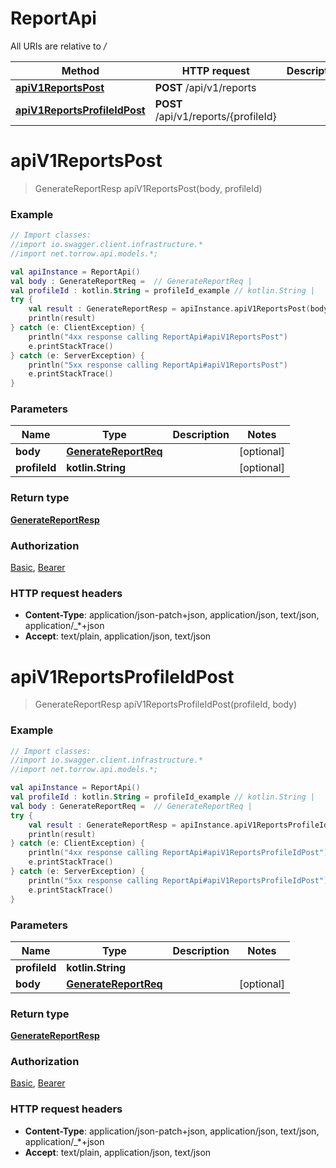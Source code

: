 # ReportApi

All URIs are relative to */*

Method | HTTP request | Description
------------- | ------------- | -------------
[**apiV1ReportsPost**](ReportApi.md#apiV1ReportsPost) | **POST** /api/v1/reports | 
[**apiV1ReportsProfileIdPost**](ReportApi.md#apiV1ReportsProfileIdPost) | **POST** /api/v1/reports/{profileId} | 

<a name="apiV1ReportsPost"></a>
# **apiV1ReportsPost**
> GenerateReportResp apiV1ReportsPost(body, profileId)



### Example
```kotlin
// Import classes:
//import io.swagger.client.infrastructure.*
//import net.torrow.api.models.*;

val apiInstance = ReportApi()
val body : GenerateReportReq =  // GenerateReportReq | 
val profileId : kotlin.String = profileId_example // kotlin.String | 
try {
    val result : GenerateReportResp = apiInstance.apiV1ReportsPost(body, profileId)
    println(result)
} catch (e: ClientException) {
    println("4xx response calling ReportApi#apiV1ReportsPost")
    e.printStackTrace()
} catch (e: ServerException) {
    println("5xx response calling ReportApi#apiV1ReportsPost")
    e.printStackTrace()
}
```

### Parameters

Name | Type | Description  | Notes
------------- | ------------- | ------------- | -------------
 **body** | [**GenerateReportReq**](GenerateReportReq.md)|  | [optional]
 **profileId** | **kotlin.String**|  | [optional]

### Return type

[**GenerateReportResp**](GenerateReportResp.md)

### Authorization

[Basic](../README.md#Basic), [Bearer](../README.md#Bearer)

### HTTP request headers

 - **Content-Type**: application/json-patch+json, application/json, text/json, application/_*+json
 - **Accept**: text/plain, application/json, text/json

<a name="apiV1ReportsProfileIdPost"></a>
# **apiV1ReportsProfileIdPost**
> GenerateReportResp apiV1ReportsProfileIdPost(profileId, body)



### Example
```kotlin
// Import classes:
//import io.swagger.client.infrastructure.*
//import net.torrow.api.models.*;

val apiInstance = ReportApi()
val profileId : kotlin.String = profileId_example // kotlin.String | 
val body : GenerateReportReq =  // GenerateReportReq | 
try {
    val result : GenerateReportResp = apiInstance.apiV1ReportsProfileIdPost(profileId, body)
    println(result)
} catch (e: ClientException) {
    println("4xx response calling ReportApi#apiV1ReportsProfileIdPost")
    e.printStackTrace()
} catch (e: ServerException) {
    println("5xx response calling ReportApi#apiV1ReportsProfileIdPost")
    e.printStackTrace()
}
```

### Parameters

Name | Type | Description  | Notes
------------- | ------------- | ------------- | -------------
 **profileId** | **kotlin.String**|  |
 **body** | [**GenerateReportReq**](GenerateReportReq.md)|  | [optional]

### Return type

[**GenerateReportResp**](GenerateReportResp.md)

### Authorization

[Basic](../README.md#Basic), [Bearer](../README.md#Bearer)

### HTTP request headers

 - **Content-Type**: application/json-patch+json, application/json, text/json, application/_*+json
 - **Accept**: text/plain, application/json, text/json

